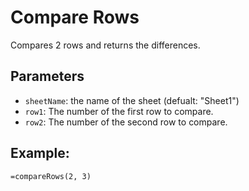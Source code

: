 # Compare Rows
Compares 2 rows and returns the differences.

## Parameters
- `sheetName`: the name of the sheet (defualt: "Sheet1")
- `row1`: The number of the first row to compare.
- `row2`: The number of the second row to compare.

## Example:
```
=compareRows(2, 3)
```
